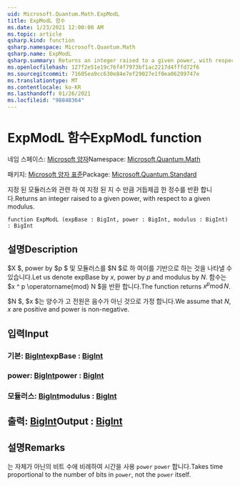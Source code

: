 ```yaml
---
uid: Microsoft.Quantum.Math.ExpModL
title: ExpModL 함수
ms.date: 1/23/2021 12:00:00 AM
ms.topic: article
qsharp.kind: function
qsharp.namespace: Microsoft.Quantum.Math
qsharp.name: ExpModL
qsharp.summary: Returns an integer raised to a given power, with respect to a given modulus.
ms.openlocfilehash: 127f2e51e19c76f4f7973bf1ac2217d4fffd72f6
ms.sourcegitcommit: 71605ea9cc630e84e7ef29027e1f0ea06299747e
ms.translationtype: MT
ms.contentlocale: ko-KR
ms.lasthandoff: 01/26/2021
ms.locfileid: "98848364"
---
```

# <a name="expmodl-function"></a><span data-ttu-id="fd0ab-102">ExpModL 함수</span><span class="sxs-lookup"><span data-stu-id="fd0ab-102">ExpModL function</span></span>

<span data-ttu-id="fd0ab-103">네임 스페이스: [Microsoft 양자](xref:Microsoft.Quantum.Math)</span><span class="sxs-lookup"><span data-stu-id="fd0ab-103">Namespace: [Microsoft.Quantum.Math](xref:Microsoft.Quantum.Math)</span></span>

<span data-ttu-id="fd0ab-104">패키지: [Microsoft 양자 표준](https://nuget.org/packages/Microsoft.Quantum.Standard)</span><span class="sxs-lookup"><span data-stu-id="fd0ab-104">Package: [Microsoft.Quantum.Standard](https://nuget.org/packages/Microsoft.Quantum.Standard)</span></span>


<span data-ttu-id="fd0ab-105">지정 된 모듈러스와 관련 하 여 지정 된 지 수 만큼 거듭제곱 한 정수를 반환 합니다.</span><span class="sxs-lookup"><span data-stu-id="fd0ab-105">Returns an integer raised to a given power, with respect to a given modulus.</span></span>

```qsharp
function ExpModL (expBase : BigInt, power : BigInt, modulus : BigInt) : BigInt
```


## <a name="description"></a><span data-ttu-id="fd0ab-106">설명</span><span class="sxs-lookup"><span data-stu-id="fd0ab-106">Description</span></span>

<span data-ttu-id="fd0ab-107">$X $, power by $p $ 및 모듈러스를 $N $로 하 여이를 기반으로 하는 것을 나타낼 수 있습니다.</span><span class="sxs-lookup"><span data-stu-id="fd0ab-107">Let us denote expBase by $x$, power by $p$ and modulus by $N$.</span></span>
<span data-ttu-id="fd0ab-108">함수는 $x ^ p \operatorname{mod} N $을 반환 합니다.</span><span class="sxs-lookup"><span data-stu-id="fd0ab-108">The function returns $x^p \operatorname{mod} N$.</span></span>

<span data-ttu-id="fd0ab-109">$N $, $x $는 양수가 고 전원은 음수가 아닌 것으로 가정 합니다.</span><span class="sxs-lookup"><span data-stu-id="fd0ab-109">We assume that $N$, $x$ are positive and power is non-negative.</span></span>

## <a name="input"></a><span data-ttu-id="fd0ab-110">입력</span><span class="sxs-lookup"><span data-stu-id="fd0ab-110">Input</span></span>

### <a name="expbase--bigint"></a><span data-ttu-id="fd0ab-111">기본: [BigInt](xref:microsoft.quantum.lang-ref.bigint)</span><span class="sxs-lookup"><span data-stu-id="fd0ab-111">expBase : [BigInt](xref:microsoft.quantum.lang-ref.bigint)</span></span>




### <a name="power--bigint"></a><span data-ttu-id="fd0ab-112">power: [BigInt](xref:microsoft.quantum.lang-ref.bigint)</span><span class="sxs-lookup"><span data-stu-id="fd0ab-112">power : [BigInt](xref:microsoft.quantum.lang-ref.bigint)</span></span>




### <a name="modulus--bigint"></a><span data-ttu-id="fd0ab-113">모듈러스: [BigInt](xref:microsoft.quantum.lang-ref.bigint)</span><span class="sxs-lookup"><span data-stu-id="fd0ab-113">modulus : [BigInt](xref:microsoft.quantum.lang-ref.bigint)</span></span>





## <a name="output--bigint"></a><span data-ttu-id="fd0ab-114">출력: [BigInt](xref:microsoft.quantum.lang-ref.bigint)</span><span class="sxs-lookup"><span data-stu-id="fd0ab-114">Output : [BigInt](xref:microsoft.quantum.lang-ref.bigint)</span></span>



## <a name="remarks"></a><span data-ttu-id="fd0ab-115">설명</span><span class="sxs-lookup"><span data-stu-id="fd0ab-115">Remarks</span></span>

<span data-ttu-id="fd0ab-116">는 자체가 아닌의 비트 수에 비례하여 시간을 사용 `power` `power` 합니다.</span><span class="sxs-lookup"><span data-stu-id="fd0ab-116">Takes time proportional to the number of bits in `power`, not the `power` itself.</span></span>